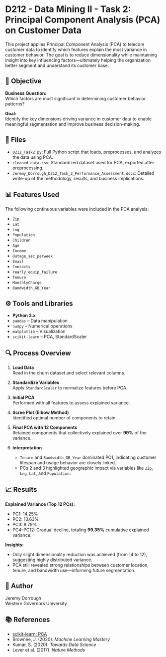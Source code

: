 # D212 - Data Mining II - Task 2: Principal Component Analysis (PCA) on Customer Data

This project applies Principal Component Analysis (PCA) to telecom customer data to identify which features explain the most variance in customer behavior. The goal is to reduce dimensionality while maintaining insight into key influencing factors—ultimately helping the organization better segment and understand its customer base.

## 🧠 Objective

**Business Question:**  
Which factors are most significant in determining customer behavior patterns?

**Goal:**  
Identify the key dimensions driving variance in customer data to enable meaningful segmentation and improve business decision-making.

## 📁 Files

- `D212_Task2.py`: Full Python script that loads, preprocesses, and analyzes the data using PCA.
- `cleaned_data.csv`: Standardized dataset used for PCA, exported after preprocessing.
- `Jeremy_Dorrough_D212_Task_2_Performance_Assessment.docx`: Detailed write-up of the methodology, results, and business implications.

## 📊 Features Used

The following continuous variables were included in the PCA analysis:

- `Zip`
- `Lat`
- `Lng`
- `Population`
- `Children`
- `Age`
- `Income`
- `Outage_sec_perweek`
- `Email`
- `Contacts`
- `Yearly_equip_failure`
- `Tenure`
- `MonthlyCharge`
- `Bandwidth_GB_Year`

## ⚙️ Tools and Libraries

- **Python 3.x**
- `pandas` – Data manipulation
- `numpy` – Numerical operations
- `matplotlib` – Visualization
- `scikit-learn` – PCA, StandardScaler

## 🔍 Process Overview

1. **Load Data**  
   Read in the churn dataset and select relevant columns.

2. **Standardize Variables**  
   Apply `StandardScaler` to normalize features before PCA.

3. **Initial PCA**  
   Performed with all features to assess explained variance.

4. **Scree Plot (Elbow Method)**  
   Identified optimal number of components to retain.

5. **Final PCA with 12 Components**  
   Retained components that collectively explained over **99%** of the variance.

6. **Interpretation**  
   - `Tenure` and `Bandwidth_GB_Year` dominated PC1, indicating customer lifespan and usage behavior are closely linked.
   - PCs 2 and 3 highlighted geographic impact via variables like `Zip`, `Lng`, `Lat`, and `Population`.

## 📈 Results

**Explained Variance (Top 12 PCs):**

- PC1: 14.25%  
- PC2: 13.63%  
- PC3: 8.79%  
- PC4–PC12: Gradual decline, totaling **99.35%** cumulative explained variance.

**Insights:**

- Only slight dimensionality reduction was achieved (from 14 to 12), suggesting highly distributed variance.
- PCA still revealed strong relationships between customer location, tenure, and bandwidth use—informing future segmentation.

## 👤 Author

Jeremy Dorrough  
Western Governors University  

## 📚 References

- [scikit-learn: PCA](https://scikit-learn.org/stable/modules/generated/sklearn.decomposition.PCA.html)  
- Brownee, J. (2020). *Machine Learning Mastery*  
- Kumar, S. (2020). *Towards Data Science*  
- Lever et al. (2017). *Nature Methods*

